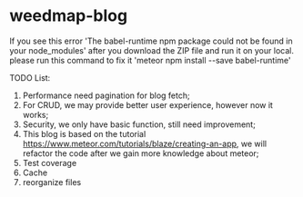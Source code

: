 # weedmap-blog

If you see this error 'The babel-runtime npm package could not be found in your node_modules' after you download the ZIP file and run it on your local. please run this command to fix it 'meteor npm install --save babel-runtime'

TODO List:
  1. Performance need pagination for blog fetch;
  2. For CRUD, we may provide better user experience, however now it works;
  3. Security, we only have basic function, still need improvement;
  4. This blog is based on the tutorial https://www.meteor.com/tutorials/blaze/creating-an-app, we will refactor the code after we gain more knowledge about meteor;
  5. Test coverage
  6. Cache
  7. reorganize files